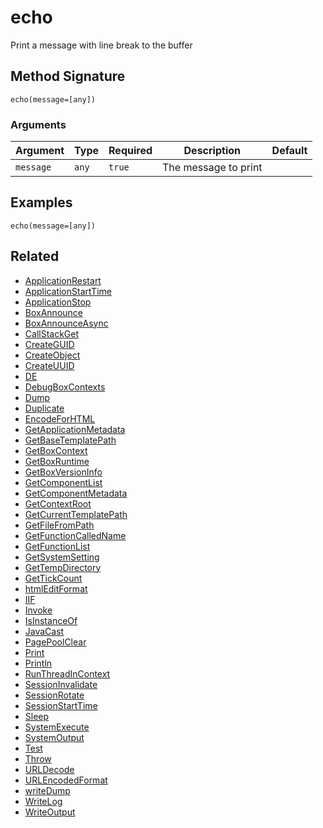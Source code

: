 # echo

Print a message with line break to the buffer

## Method Signature

```
echo(message=[any])
```

### Arguments

| Argument  | Type  | Required | Description          | Default |
| --------- | ----- | -------- | -------------------- | ------- |
| `message` | `any` | `true`   | The message to print |         |

## Examples

```
echo(message=[any])
```

## Related

* [ApplicationRestart](boxlang-language/reference/built-in-functions/../../../../language/reference/built-in-functions/system/ApplicationRestart.md)
* [ApplicationStartTime](boxlang-language/reference/built-in-functions/../../../../language/reference/built-in-functions/system/ApplicationStartTime.md)
* [ApplicationStop](boxlang-language/reference/built-in-functions/../../../../language/reference/built-in-functions/system/ApplicationStop.md)
* [BoxAnnounce](boxlang-language/reference/built-in-functions/../../../../language/reference/built-in-functions/system/BoxAnnounce.md)
* [BoxAnnounceAsync](boxlang-language/reference/built-in-functions/../../../../language/reference/built-in-functions/system/BoxAnnounceAsync.md)
* [CallStackGet](boxlang-language/reference/built-in-functions/../../../../language/reference/built-in-functions/system/CallStackGet.md)
* [CreateGUID](boxlang-language/reference/built-in-functions/../../../../language/reference/built-in-functions/system/CreateGUID.md)
* [CreateObject](boxlang-language/reference/built-in-functions/../../../../language/reference/built-in-functions/system/CreateObject.md)
* [CreateUUID](boxlang-language/reference/built-in-functions/../../../../language/reference/built-in-functions/system/CreateUUID.md)
* [DE](boxlang-language/reference/built-in-functions/../../../../language/reference/built-in-functions/system/DE.md)
* [DebugBoxContexts](boxlang-language/reference/built-in-functions/../../../../language/reference/built-in-functions/system/DebugBoxContexts.md)
* [Dump](boxlang-language/reference/built-in-functions/../../../../language/reference/built-in-functions/system/Dump.md)
* [Duplicate](boxlang-language/reference/built-in-functions/../../../../language/reference/built-in-functions/system/Duplicate.md)
* [EncodeForHTML](boxlang-language/reference/built-in-functions/../../../../language/reference/built-in-functions/system/EncodeForHTML.md)
* [GetApplicationMetadata](boxlang-language/reference/built-in-functions/../../../../language/reference/built-in-functions/system/GetApplicationMetadata.md)
* [GetBaseTemplatePath](boxlang-language/reference/built-in-functions/../../../../language/reference/built-in-functions/system/GetBaseTemplatePath.md)
* [GetBoxContext](boxlang-language/reference/built-in-functions/../../../../language/reference/built-in-functions/system/GetBoxContext.md)
* [GetBoxRuntime](boxlang-language/reference/built-in-functions/../../../../language/reference/built-in-functions/system/GetBoxRuntime.md)
* [GetBoxVersionInfo](boxlang-language/reference/built-in-functions/../../../../language/reference/built-in-functions/system/GetBoxVersionInfo.md)
* [GetComponentList](boxlang-language/reference/built-in-functions/GetComponentList.md)
* [GetComponentMetadata](boxlang-language/reference/built-in-functions/../../../../language/reference/built-in-functions/system/GetComponentMetadata.md)
* [GetContextRoot](boxlang-language/reference/built-in-functions/../../../../language/reference/built-in-functions/system/GetContextRoot.md)
* [GetCurrentTemplatePath](boxlang-language/reference/built-in-functions/../../../../language/reference/built-in-functions/system/GetCurrentTemplatePath.md)
* [GetFileFromPath](boxlang-language/reference/built-in-functions/../../../../language/reference/built-in-functions/system/GetFileFromPath.md)
* [GetFunctionCalledName](boxlang-language/reference/built-in-functions/../../../../language/reference/built-in-functions/system/GetFunctionCalledName.md)
* [GetFunctionList](boxlang-language/reference/built-in-functions/../../../../language/reference/built-in-functions/system/GetFunctionList.md)
* [GetSystemSetting](boxlang-language/reference/built-in-functions/../../../../language/reference/built-in-functions/system/GetSystemSetting.md)
* [GetTempDirectory](boxlang-language/reference/built-in-functions/../../../../language/reference/built-in-functions/system/GetTempDirectory.md)
* [GetTickCount](boxlang-language/reference/built-in-functions/../../../../language/reference/built-in-functions/system/GetTickCount.md)
* [htmlEditFormat](boxlang-language/reference/built-in-functions/../../../../language/reference/built-in-functions/system/htmlEditFormat.md)
* [IIF](boxlang-language/reference/built-in-functions/../../../../language/reference/built-in-functions/system/IIF.md)
* [Invoke](boxlang-language/reference/built-in-functions/../../../../language/reference/built-in-functions/system/Invoke.md)
* [IsInstanceOf](boxlang-language/reference/built-in-functions/../../../../language/reference/built-in-functions/system/IsInstanceOf.md)
* [JavaCast](boxlang-language/reference/built-in-functions/../../../../language/reference/built-in-functions/system/JavaCast.md)
* [PagePoolClear](boxlang-language/reference/built-in-functions/../../../../language/reference/built-in-functions/system/PagePoolClear.md)
* [Print](boxlang-language/reference/built-in-functions/../../../../language/reference/built-in-functions/system/Print.md)
* [Println](boxlang-language/reference/built-in-functions/../../../../language/reference/built-in-functions/system/Println.md)
* [RunThreadInContext](boxlang-language/reference/built-in-functions/../../../../language/reference/built-in-functions/system/RunThreadInContext.md)
* [SessionInvalidate](boxlang-language/reference/built-in-functions/../../../../language/reference/built-in-functions/system/SessionInvalidate.md)
* [SessionRotate](boxlang-language/reference/built-in-functions/../../../../language/reference/built-in-functions/system/SessionRotate.md)
* [SessionStartTime](boxlang-language/reference/built-in-functions/../../../../language/reference/built-in-functions/system/SessionStartTime.md)
* [Sleep](boxlang-language/reference/built-in-functions/../../../../language/reference/built-in-functions/system/Sleep.md)
* [SystemExecute](boxlang-language/reference/built-in-functions/../../../../language/reference/built-in-functions/system/SystemExecute.md)
* [SystemOutput](boxlang-language/reference/built-in-functions/../../../../language/reference/built-in-functions/system/SystemOutput.md)
* [Test](boxlang-language/reference/built-in-functions/../../../../language/reference/built-in-functions/system/Test.md)
* [Throw](boxlang-language/reference/built-in-functions/../../../../language/reference/built-in-functions/system/Throw.md)
* [URLDecode](boxlang-language/reference/built-in-functions/../../../../language/reference/built-in-functions/system/URLDecode.md)
* [URLEncodedFormat](boxlang-language/reference/built-in-functions/../../../../language/reference/built-in-functions/system/URLEncodedFormat.md)
* [writeDump](boxlang-language/reference/built-in-functions/../../../../language/reference/built-in-functions/system/writeDump.md)
* [WriteLog](boxlang-language/reference/built-in-functions/../../../../language/reference/built-in-functions/system/WriteLog.md)
* [WriteOutput](boxlang-language/reference/built-in-functions/../../../../language/reference/built-in-functions/system/WriteOutput.md)
